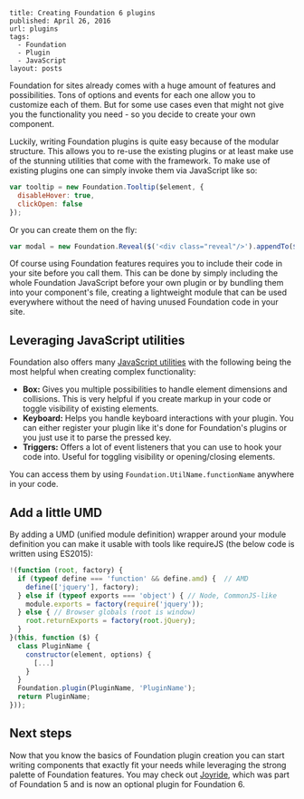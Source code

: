 ```config
title: Creating Foundation 6 plugins
published: April 26, 2016
url: plugins
tags: 
  - Foundation
  - Plugin
  - JavaScript
layout: posts
```

Foundation for sites already comes with a huge amount of features and possibilities. Tons of options and events for each one allow you to customize each of them.
But for some use cases even that might not give you the functionality you need - so you decide to create your own component.

Luckily, writing Foundation plugins is quite easy because of the modular structure. This allows you to re-use the existing plugins or at least make use of the stunning utilities that come with the framework. To make use of existing plugins one can simply invoke them via JavaScript like so:

```js
var tooltip = new Foundation.Tooltip($element, {
  disableHover: true,  
  clickOpen: false
});
```

Or you can create them on the fly:
```js
var modal = new Foundation.Reveal($('<div class="reveal"/>').appendTo($('body')));
```
Of course using Foundation features requires you to include their code in your site before you call them. This can be done by simply including the whole Foundation JavaScript before your own plugin or by bundling them into your component's file, creating a lightweight module that can be used everywhere without the need of having unused Foundation code in your site.

## Leveraging JavaScript utilities
Foundation also offers many [JavaScript utilities](http://foundation.zurb.com/sites/docs/javascript-utilities.html) with the following being the most helpful when creating complex functionality:
* __Box:__ Gives you multiple possibilities to handle element dimensions and collisions. This is very helpful if you create markup in your code or toggle visibility of existing elements.
* __Keyboard:__ Helps you handle keyboard interactions with your plugin. You can either register your plugin like it's done for Foundation's plugins or you just use it to parse the pressed key.
* __Triggers:__ Offers a lot of event listeners that you can use to hook your code into. Useful for toggling visibility or opening/closing elements.

You can access them by using `Foundation.UtilName.functionName` anywhere in your code.

## Add a little UMD
By adding a UMD (unified module definition) wrapper around your module definition you can make it usable with tools like requireJS (the below code is written using ES2015):
```js
!(function (root, factory) {
  if (typeof define === 'function' && define.amd) {  // AMD
    define(['jquery'], factory);
  } else if (typeof exports === 'object') { // Node, CommonJS-like
    module.exports = factory(require('jquery'));
  } else { // Browser globals (root is window)
    root.returnExports = factory(root.jQuery);
  }
}(this, function ($) {
  class PluginName {
    constructor(element, options) {
      [...]
    }
  }
  Foundation.plugin(PluginName, 'PluginName');
  return PluginName;
}));
```

## Next steps
Now that you know the basics of Foundation plugin creation you can start writing components that exactly fit your needs while leveraging the strong palette of Foundation features. You may check out [Joyride](https://github.com/zurb/joyride/tree/develop), which was part of Foundation 5 and is now an optional plugin for Foundation 6.